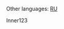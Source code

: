 <!-- META lang=en -->


<!-- NAV-START -->

<!-- NAV-END -->

<!-- OTHER-LANGS-START -->
Other languages: [RU](внутренний.md)
<!-- OTHER-LANGS-END -->

Inner123
